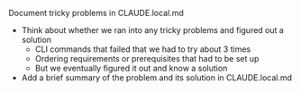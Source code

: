 Document tricky problems in CLAUDE.local.md

- Think about whether we ran into any tricky problems and figured out a solution
  - CLI commands that failed that we had to try about 3 times
  - Ordering requirements or prerequisites that had to be set up
  - But we eventually figured it out and know a solution
- Add a brief summary of the problem and its solution in CLAUDE.local.md
